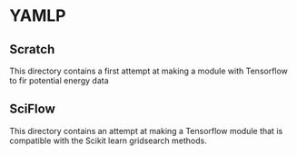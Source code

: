# YAMLP

## Scratch

This directory contains a first attempt at making a module with Tensorflow to fir potential energy data

## SciFlow

This directory contains an attempt at making a Tensorflow module that is compatible with the Scikit learn gridsearch methods.

